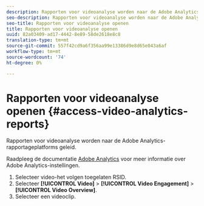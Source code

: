 ```yaml
---
description: Rapporten voor videoanalyse worden naar de Adobe Analytics-rapportageplatforms geleid.
seo-description: Rapporten voor videoanalyse worden naar de Adobe Analytics-rapportageplatforms geleid.
seo-title: Rapporten voor videoanalyse openen
title: Rapporten voor videoanalyse openen
uuid: 82a03409-ad17-4442-8e89-58de2618e8c8
translation-type: tm+mt
source-git-commit: 557f42cd9a6f356aa99e13386d9e8d65e043a6af
workflow-type: tm+mt
source-wordcount: '74'
ht-degree: 0%

---
```



# Rapporten voor videoanalyse openen {#access-video-analytics-reports}

Rapporten voor videoanalyse worden naar de Adobe Analytics-rapportageplatforms geleid.

Raadpleeg de documentatie [Adobe Analytics](https://microsite.omniture.com/t2/help/en_US/reference/) voor meer informatie over Adobe Analytics-instellingen.
1. Selecteer video-het volgen toegelaten RSID.
1. Selecteer **[!UICONTROL Video]** > **[!UICONTROL Video Engagement]** > **[!UICONTROL Video Overview]**.
1. Selecteer een videoclip.